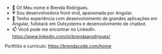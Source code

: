 - 👋 Oi! Meu nome é Brenda Rodrigues.
- 💗 Sou desenvolvedora front-end, apaixonada por Angular.
- 🌱 Tenho experiência com desenvolvimento de grandes aplicações em Angular, fullstack em Outsystems e desenvolvimento de chatbot.
- 📫 Você pode me encontrar no LinkedIn. https://www.linkedin.com/in/brendaarodrigues/

Portfólio e currículo: https://brendacode.com/home
<!---
brendaarodrigues/brendaarodrigues is a ✨ special ✨ repository because its `README.md` (this file) appears on your GitHub profile.
You can click the Preview link to take a look at your changes.
--->
